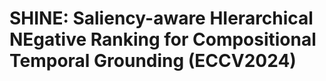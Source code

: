 # SHINE: Saliency-aware HIerarchical NEgative Ranking for Compositional Temporal Grounding (ECCV2024)
